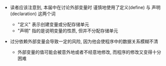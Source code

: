 + 读者应该注意到, 本届中在讨论外部变量时 谨慎地使用了定义(define) 与 声明(declaration) 这两个词
    + "定义" 表示创建变量或分配存储单元
    + "声明" 指的是说明变量的性质, 但并不分配存储单元

+ 过分依赖外部变量会导致一定的风险, 因为他会使程序中的数据关系模糊不清
    + 外部变量的值可能会被意外地或者不经意地修改, 而程序的修改又变得十分困难

